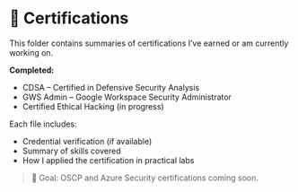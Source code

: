 # 📜 Certifications

This folder contains summaries of certifications I’ve earned or am currently working on.

**Completed:**
- CDSA – Certified in Defensive Security Analysis
- GWS Admin – Google Workspace Security Administrator
- Certified Ethical Hacking (in progress)

Each file includes:
- Credential verification (if available)
- Summary of skills covered
- How I applied the certification in practical labs

> 🎯 Goal: OSCP and Azure Security certifications coming soon.
